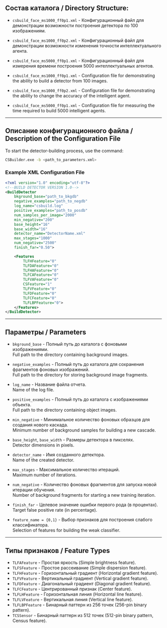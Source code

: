 ## Состав каталога / Directory Structure:

- `csbuild_face_ms1000_ff0p1.xml` - Конфигурационный файл для демонстрации возможности построения детектора по 100 изображениям.

- `csbuild_face_ms1000_ff0p2.xml` - Конфигурационный файл для демонстрации возможности изменения точности интеллектуального агента.

- `csbuild_face_ms5000_ff0p1.xml` - Конфигурационный файл для измерения времени построения 5000 интеллектуальных агентов.

- `csbuild_face_ms1000_ff0p1.xml` - Configuration file for demonstrating the ability to build a detector from 100 images.

- `csbuild_face_ms1000_ff0p2.xml` - Configuration file for demonstrating the ability to change the accuracy of the intelligent agent.

- `csbuild_face_ms5000_ff0p1.xml` - Configuration file for measuring the time required to build 5000 intelligent agents.

---

## Описание конфигурационного файла / Description of the Configuration File

To start the detector-building process, use the command:

```bash
CSBuilder.exe -b <path_to_parameters.xml>
```

### Example XML Configuration File

```xml
<?xml version="1.0" encoding="utf-8"?>
<!--BUILD DETECTOR VERSION 1.0-->
<BuildDetector
    bkground_base="path_to_bkgdb"
    negative_examples="path_to_negdb"
    log_name="csbuild.log"
    positive_examples="path_to_posdb"
    num_samples_per_image="2000"
    min_negative="200"
    base_height="16"
    base_width="16"
    detector_name="DetectorName.xml"
    max_stages="1000"
    num_negative="2500"
    finish_far="0.50">

    <Features
        TLFHFeature="0"
        TLFDAFeature="0"
        TLFHAFeature="0"
        TLFCAFeature="0"
        TLFVAFeature="0"
        CSFeature="1"
        TLFVFeature="0"
        TLFDFeature="0"
        TLFCFeature="0"
        TLFLBPFeature="0">
    </Features>
</BuildDetector>
```

---

## Параметры / Parameters

- `bkground_base` - Полный путь до каталога с фоновыми изображениями.\
  Full path to the directory containing background images.

- `negative_examples` - Полный путь до каталога для сохранения фрагментов фоновых изображений.\
  Full path to the directory for storing background image fragments.

- `log_name` - Название файла отчета.\
  Name of the log file.

- `positive_examples` - Полный путь до каталога с изображениями объекта.\
  Full path to the directory containing object images.

- `min_negative` - Минимальное количество фоновых образцов для создания нового каскада.\
  Minimum number of background samples for building a new cascade.

- `base_height`, `base_width` - Размеры детектора в пикселях.\
  Detector dimensions in pixels.

- `detector_name` - Имя созданного детектора.\
  Name of the created detector.

- `max_stages` - Максимальное количество итераций.\
  Maximum number of iterations.

- `num_negative` - Количество фоновых фрагментов для запуска новой итерации обучения.\
  Number of background fragments for starting a new training iteration.

- `finish_far` - Целевое значение ошибки первого рода (в процентах).\
  Target false positive rate (in percentage).

- `feature_name = {0,1}` - Выбор признаков для построения слабого классификатора.\
  Selection of features for building the weak classifier.

---

## Типы признаков / Feature Types

- `TLFAFeature` - Простая яркость (Simple brightness feature).
- `TLFSFeature` - Простое рассеивание (Simple dispersion feature).
- `TLFHFeature` - Горизонтальный градиент (Horizontal gradient feature).
- `TLFVFeature` - Вертикальный градиент (Vertical gradient feature).
- `TLFDFeature` - Диагональный градиент (Diagonal gradient feature).
- `TLFCFeature` - Центрированный признак (Center feature).
- `TLFLHFeature` - Горизонтальная линия (Horizontal line feature).
- `TLFLVFeature` - Вертикальная линия (Vertical line feature).
- `TLFLBPFeature` - Бинарный паттерн из 256 точек (256-pin binary pattern).
- `TCSSensor` - Бинарный паттерн из 512 точек (512-pin binary pattern, Census feature).

